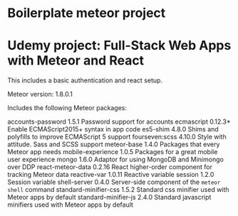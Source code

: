 # Boilerplate meteor project
# Udemy project: Full-Stack Web Apps with Meteor and React

This includes a basic authentication and react setup.

Meteor version: 1.8.0.1

Includes the following Meteor packages:

accounts-password      1.5.1  Password support for accounts
ecmascript             0.12.3* Enable ECMAScript2015+ syntax in app code
es5-shim               4.8.0  Shims and polyfills to improve ECMAScript 5 support
fourseven:scss         4.10.0  Style with attitude. Sass and SCSS support 
meteor-base            1.4.0  Packages that every Meteor app needs
mobile-experience      1.0.5  Packages for a great mobile user experience
mongo                  1.6.0  Adaptor for using MongoDB and Minimongo over DDP
react-meteor-data      0.2.16  React higher-order component for tracking Meteor data
reactive-var           1.0.11  Reactive variable
session                1.2.0  Session variable
shell-server           0.4.0  Server-side component of the `meteor shell` command
standard-minifier-css  1.5.2  Standard css minifier used with Meteor apps by default
standard-minifier-js   2.4.0  Standard javascript minifiers used with Meteor apps by default
